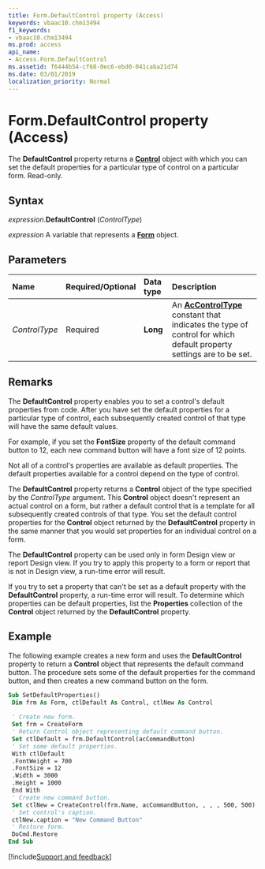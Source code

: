 ```yaml
---
title: Form.DefaultControl property (Access)
keywords: vbaac10.chm13494
f1_keywords:
- vbaac10.chm13494
ms.prod: access
api_name:
- Access.Form.DefaultControl
ms.assetid: f6444b54-cf68-0ec6-ebd0-041caba21d74
ms.date: 03/01/2019
localization_priority: Normal
---
```



# Form.DefaultControl property (Access)

The **DefaultControl** property returns a **[Control](Access.Control.md)** object with which you can set the default properties for a particular type of control on a particular form. Read-only.


## Syntax

_expression_.**DefaultControl** (_ControlType_)

_expression_ A variable that represents a **[Form](Access.Form.md)** object.


## Parameters

|Name|Required/Optional|Data type|Description|
|:-----|:-----|:-----|:-----|
| _ControlType_|Required|**Long**|An **[AcControlType](Access.AcControlType.md)** constant that indicates the type of control for which default property settings are to be set.|

## Remarks

The **DefaultControl** property enables you to set a control's default properties from code. After you have set the default properties for a particular type of control, each subsequently created control of that type will have the same default values.

For example, if you set the **FontSize** property of the default command button to 12, each new command button will have a font size of 12 points.

Not all of a control's properties are available as default properties. The default properties available for a control depend on the type of control.

The **DefaultControl** property returns a **Control** object of the type specified by the _ControlType_ argument. This **Control** object doesn't represent an actual control on a form, but rather a default control that is a template for all subsequently created controls of that type. You set the default control properties for the **Control** object returned by the **DefaultControl** property in the same manner that you would set properties for an individual control on a form.

The **DefaultControl** property can be used only in form Design view or report Design view. If you try to apply this property to a form or report that is not in Design view, a run-time error will result.

If you try to set a property that can't be set as a default property with the **DefaultControl** property, a run-time error will result. To determine which properties can be default properties, list the **Properties** collection of the **Control** object returned by the **DefaultControl** property.


## Example

The following example creates a new form and uses the **DefaultControl** property to return a **Control** object that represents the default command button. The procedure sets some of the default properties for the command button, and then creates a new command button on the form.

```vb
Sub SetDefaultProperties() 
 Dim frm As Form, ctlDefault As Control, ctlNew As Control 
 
 ' Create new form. 
 Set frm = CreateForm 
 ' Return Control object representing default command button. 
 Set ctlDefault = frm.DefaultControl(acCommandButton) 
 ' Set some default properties. 
 With ctlDefault 
 .FontWeight = 700 
 .FontSize = 12 
 .Width = 3000 
 .Height = 1000 
 End With 
 ' Create new command button. 
 Set ctlNew = CreateControl(frm.Name, acCommandButton, , , , 500, 500) 
 ' Set control's caption. 
 ctlNew.caption = "New Command Button" 
 ' Restore form. 
 DoCmd.Restore 
End Sub
```




[!include[Support and feedback](~/includes/feedback-boilerplate.md)]